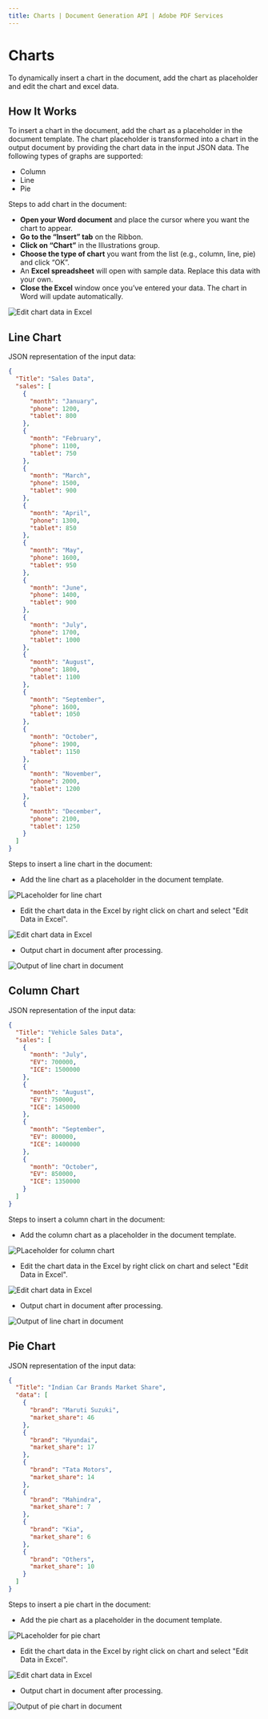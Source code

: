 ```yaml
---
title: Charts | Document Generation API | Adobe PDF Services
---
```

# Charts

To dynamically insert a chart in the document, add the chart as placeholder and edit the chart and excel data.

## How It Works

To insert a chart in the document, add the chart as a placeholder in the document template. The chart placeholder is transformed into a chart in the output document by providing the chart data in the input JSON data.
The following types of graphs are supported:

- Column
- Line
- Pie

Steps to add chart in the document:

- **Open your Word document** and place the cursor where you want the chart to appear.
- **Go to the “Insert” tab** on the Ribbon.
- **Click on “Chart”** in the Illustrations group.
- **Choose the type of chart** you want from the list (e.g., column, line, pie) and click “OK”.
- An **Excel spreadsheet** will open with sample data. Replace this data with your own.
- **Close the Excel** window once you’ve entered your data. The chart in Word will update automatically.

![Edit chart data in Excel](../images/insert_chart_in_document.png)

## Line Chart

JSON representation of the input data:

```json
{
  "Title": "Sales Data",
  "sales": [
    {
      "month": "January",
      "phone": 1200,
      "tablet": 800
    },
    {
      "month": "February",
      "phone": 1100,
      "tablet": 750
    },
    {
      "month": "March",
      "phone": 1500,
      "tablet": 900
    },
    {
      "month": "April",
      "phone": 1300,
      "tablet": 850
    },
    {
      "month": "May",
      "phone": 1600,
      "tablet": 950
    },
    {
      "month": "June",
      "phone": 1400,
      "tablet": 900
    },
    {
      "month": "July",
      "phone": 1700,
      "tablet": 1000
    },
    {
      "month": "August",
      "phone": 1800,
      "tablet": 1100
    },
    {
      "month": "September",
      "phone": 1600,
      "tablet": 1050
    },
    {
      "month": "October",
      "phone": 1900,
      "tablet": 1150
    },
    {
      "month": "November",
      "phone": 2000,
      "tablet": 1200
    },
    {
      "month": "December",
      "phone": 2100,
      "tablet": 1250
    }
  ]
}

```

Steps to insert a line chart in the document:

- Add the line chart as a placeholder in the document template.

![PLaceholder for line chart](../images/placeholder_line_chart.png)

- Edit the chart data in the Excel by right click on chart and select "Edit Data in Excel".

![Edit chart data in Excel](../images/line_chart_excel.jpg)

- Output chart in document after processing.

![Output of line chart in document](../images/line_chart_output.png)

## Column Chart

JSON representation of the input data:

```json
{
  "Title": "Vehicle Sales Data",
  "sales": [
    {
      "month": "July",
      "EV": 700000,
      "ICE": 1500000
    },
    {
      "month": "August",
      "EV": 750000,
      "ICE": 1450000
    },
    {
      "month": "September",
      "EV": 800000,
      "ICE": 1400000
    },
    {
      "month": "October",
      "EV": 850000,
      "ICE": 1350000
    }
  ]
}

```
Steps to insert a column chart in the document:

- Add the column chart as a placeholder in the document template.

![PLaceholder for column chart](../images/placeholder_column_chart.png)

- Edit the chart data in the Excel by right click on chart and select "Edit Data in Excel".

![Edit chart data in Excel](../images/column_chart_excel.png)

- Output chart in document after processing.

![Output of line chart in document](../images/column_chart_output.png)

## Pie Chart

JSON representation of the input data:

```json
{
  "Title": "Indian Car Brands Market Share",
  "data": [
    {
      "brand": "Maruti Suzuki",
      "market_share": 46
    },
    {
      "brand": "Hyundai",
      "market_share": 17
    },
    {
      "brand": "Tata Motors",
      "market_share": 14
    },
    {
      "brand": "Mahindra",
      "market_share": 7
    },
    {
      "brand": "Kia",
      "market_share": 6
    },
    {
      "brand": "Others",
      "market_share": 10
    }
  ]
}


```
Steps to insert a pie chart in the document:

- Add the pie chart as a placeholder in the document template.

![PLaceholder for pie chart](../images/placeholder_pie_chart.png)

- Edit the chart data in the Excel by right click on chart and select "Edit Data in Excel".

![Edit chart data in Excel](../images/pie_chart_excel.png)

- Output chart in document after processing.

![Output of pie chart in document](../images/pie_chart_output.png)








